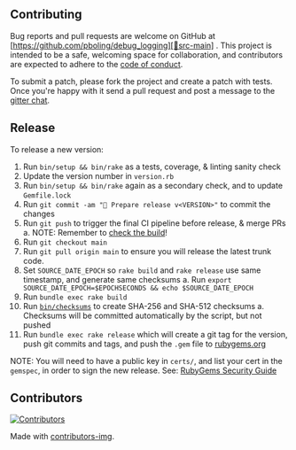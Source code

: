 ## Contributing

Bug reports and pull requests are welcome on GitHub at [https://github.com/pboling/debug_logging][🚎src-main]
. This project is intended to be a safe, welcoming space for collaboration, and contributors are expected to adhere to
the [code of conduct][🤝conduct].

To submit a patch, please fork the project and create a patch with tests. Once you're happy with it send a pull request
and post a message to the [gitter chat][🏘chat].

## Release

To release a new version:

1. Run `bin/setup && bin/rake` as a tests, coverage, & linting sanity check
2. Update the version number in `version.rb`
3. Run `bin/setup && bin/rake` again as a secondary check, and to update `Gemfile.lock`
4. Run `git commit -am "🔖 Prepare release v<VERSION>"` to commit the changes
5. Run `git push` to trigger the final CI pipeline before release, & merge PRs
   a. NOTE: Remember to [check the build][🧪build]!
6. Run `git checkout main`
7. Run `git pull origin main` to ensure you will release the latest trunk code.
8. Set `SOURCE_DATE_EPOCH` so `rake build` and `rake release` use same timestamp, and generate same checksums
   a. Run `export SOURCE_DATE_EPOCH=$EPOCHSECONDS && echo $SOURCE_DATE_EPOCH`
9. Run `bundle exec rake build`
10. Run [`bin/checksums`](https://github.com/rubygems/guides/pull/325) to create SHA-256 and SHA-512 checksums
   a. Checksums will be committed automatically by the script, but not pushed
11. Run `bundle exec rake release` which will create a git tag for the version,
   push git commits and tags, and push the `.gem` file to [rubygems.org][💎rubygems]

NOTE: You will need to have a public key in `certs/`, and list your cert in the
`gemspec`, in order to sign the new release.
See: [RubyGems Security Guide][🔒️rubygems-security-guide]

## Contributors

[![Contributors](https://contrib.rocks/image?repo=pboling/debug_logging)][🖐contributors]

Made with [contributors-img][🖐contrib-rocks].

[🧪build]: https://github.com/pboling/debug_logging/actions
[🏘chat]: https://matrix.to/#/%23pboling_debug_logging:gitter.im
[🤝conduct]: https://github.com/pboling/debug_logging/blob/main/CODE_OF_CONDUCT.md
[🖐contrib-rocks]: https://contrib.rocks
[🖐contributors]: https://github.com/pboling/debug_logging/graphs/contributors
[💎rubygems]: https://rubygems.org
[🔒️rubygems-security-guide]: https://guides.rubygems.org/security/#building-gems
[🚎src-main]: https://github.com/pboling/debug_logging
